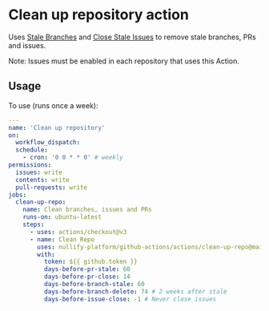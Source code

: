 # Clean up repository action

Uses [Stale Branches](https://github.com/marketplace/actions/stale-branches) and [Close Stale Issues](https://github.com/actions/stale) to remove stale branches, PRs and issues. 

Note: Issues must be enabled in each repository that uses this Action.

## Usage

To use (runs once a week):
```yaml
---
name: 'Clean up repository'
on:
  workflow_dispatch:
  schedule:
    - cron: '0 0 * * 0' # weekly
permissions:
  issues: write
  contents: write
  pull-requests: write
jobs:
  clean-up-repo:
    name: Clean branches, issues and PRs
    runs-on: ubuntu-latest
    steps:
      - uses: actions/checkout@v3
      - name: Clean Repo
        uses: nullify-platform/github-actions/actions/clean-up-repo@main
        with:
          token: ${{ github.token }}
          days-before-pr-stale: 60
          days-before-pr-close: 14
          days-before-branch-stale: 60
          days-before-branch-delete: 74 # 2 weeks after stale
          days-before-issue-close: -1 # Never close issues
```
